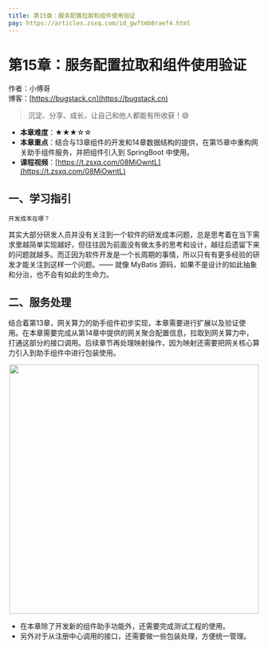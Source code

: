 ```yaml
---
title: 第15章：服务配置拉取和组件使用验证
pay: https://articles.zsxq.com/id_gwftmb8raef4.html
---
```


# 第15章：服务配置拉取和组件使用验证

作者：小傅哥
<br/>博客：[https://bugstack.cn](https://bugstack.cn)

>沉淀、分享、成长，让自己和他人都能有所收获！😄

- **本章难度**：★★★☆☆
- **本章重点**：结合与13章组件的开发和14章数据结构的提供，在第15章中重构网关助手组件服务，并把组件引入到 SpringBoot 中使用。
- **课程视频**：[https://t.zsxq.com/08MiOwntL](https://t.zsxq.com/08MiOwntL)

## 一、学习指引

`开发成本在哪？`

其实大部分研发人员并没有关注到一个软件的研发成本问题，总是思考着在当下需求里越简单实现越好，但往往因为前面没有做太多的思考和设计，越往后遗留下来的问题就越多。而正因为软件开发是一个长周期的事情，所以只有有更多经验的研发才能关注到这样一个问题。—— 就像 MyBatis 源码，如果不是设计的如此抽象和分治，也不会有如此的生命力。

## 二、服务处理

结合着第13章，网关算力的助手组件初步实现，本章需要进行扩展以及验证使用。在本章需要完成从第14章中提供的网关聚合配置信息，拉取到网关算力中，打通这部分的接口调用。后续章节再处理映射操作，因为映射还需要把网关核心算力引入到助手组件中进行包装使用。

<div align="center">
    <img src="https://bugstack.cn/images/article/assembly/api-gateway/api-gateway-15-01.png?raw=true" width="500px">
</div>

- 在本章除了开发新的组件助手功能外，还需要完成测试工程的使用。
- 另外对于从注册中心调用的接口，还需要做一些包装处理，方便统一管理。